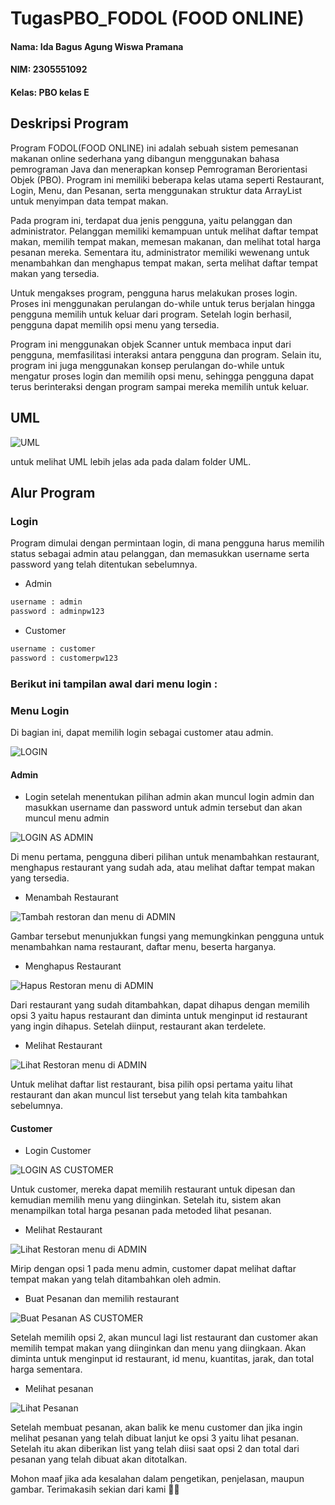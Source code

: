 # TugasPBO_FODOL (FOOD ONLINE)

#### Nama: Ida Bagus Agung Wiswa Pramana 
#### NIM: 2305551092 
#### Kelas: PBO kelas E

## Deskripsi Program

Program FODOL(FOOD ONLINE) ini adalah sebuah sistem pemesanan makanan online sederhana yang dibangun menggunakan bahasa pemrograman Java dan menerapkan konsep Pemrograman Berorientasi Objek (PBO). Program ini memiliki beberapa kelas utama seperti Restaurant, Login, Menu, dan Pesanan, serta menggunakan struktur data ArrayList untuk menyimpan data tempat makan.

Pada program ini, terdapat dua jenis pengguna, yaitu pelanggan dan administrator. Pelanggan memiliki kemampuan untuk melihat daftar tempat makan, memilih tempat makan, memesan makanan, dan melihat total harga pesanan mereka. Sementara itu, administrator memiliki wewenang untuk menambahkan dan menghapus tempat makan, serta melihat daftar tempat makan yang tersedia.

Untuk mengakses program, pengguna harus melakukan proses login. Proses ini menggunakan perulangan do-while untuk terus berjalan hingga pengguna memilih untuk keluar dari program. Setelah login berhasil, pengguna dapat memilih opsi menu yang tersedia.

Program ini menggunakan objek Scanner untuk membaca input dari pengguna, memfasilitasi interaksi antara pengguna dan program. Selain itu, program ini juga menggunakan konsep perulangan do-while untuk mengatur proses login dan memilih opsi menu, sehingga pengguna dapat terus berinteraksi dengan program sampai mereka memilih untuk keluar.

## UML

![UML](https://github.com/Lucienthewizz/Tugas-PBO/assets/65484618/299afa8e-171e-4903-b2ea-273b49f00dd5)

untuk melihat UML lebih jelas ada pada dalam folder UML.

## Alur Program

### Login 

Program dimulai dengan permintaan login, di mana pengguna harus memilih status sebagai admin atau pelanggan, dan memasukkan username serta password yang telah ditentukan sebelumnya.

- Admin

```sh
username : admin
password : adminpw123
```

- Customer

```sh
username : customer
password : customerpw123
```

### Berikut ini tampilan awal dari menu login :

### Menu Login
Di bagian ini, dapat memilih login sebagai customer atau admin.

![LOGIN](https://github.com/Lucienthewizz/Tugas-PBO/assets/65484618/78cdcf32-828f-4dcd-bfd3-93c253d9ce57)

#### Admin
- Login 
setelah menentukan pilihan admin akan muncul login admin dan masukkan username dan password untuk admin tersebut dan akan muncul menu admin

![LOGIN AS ADMIN](https://github.com/Lucienthewizz/Tugas-PBO/assets/65484618/f6df21e9-a1e5-4cf8-b803-f76cf5c6cdc9)

Di menu pertama, pengguna diberi pilihan untuk menambahkan restaurant, menghapus restaurant yang sudah ada, atau melihat daftar tempat makan yang tersedia.

- Menambah Restaurant

![Tambah restoran dan menu di ADMIN](https://github.com/Lucienthewizz/Tugas-PBO/assets/65484618/9f6c66a3-c3d0-4032-b833-9485b2592b79)

Gambar tersebut menunjukkan fungsi yang memungkinkan pengguna untuk menambahkan nama restaurant, daftar menu, beserta harganya.

- Menghapus Restaurant

![Hapus Restoran menu di ADMIN](https://github.com/Lucienthewizz/Tugas-PBO/assets/65484618/cd497530-5d6d-4828-9e3a-33788d3358b5)

Dari restaurant yang sudah ditambahkan, dapat dihapus dengan memilih opsi 3 yaitu hapus restaurant dan diminta untuk menginput id restaurant yang ingin dihapus. Setelah diinput, restaurant akan terdelete.

- Melihat Restaurant

![Lihat Restoran menu di ADMIN](https://github.com/Lucienthewizz/Tugas-PBO/assets/65484618/940d9f82-8ca4-45bd-9414-e3e9601d3183)

Untuk melihat daftar list restaurant, bisa pilih opsi pertama yaitu lihat restaurant dan akan muncul list tersebut yang telah kita tambahkan sebelumnya.

#### Customer

- Login Customer

![LOGIN AS CUSTOMER](https://github.com/Lucienthewizz/Tugas-PBO/assets/65484618/8bc75181-a0da-43b2-a976-03947aea2d8d)


Untuk customer, mereka dapat memilih restaurant untuk dipesan dan kemudian memilih menu yang diinginkan. Setelah itu, sistem akan menampilkan total harga pesanan pada metoded lihat pesanan.

- Melihat Restaurant

![Lihat Restoran menu di ADMIN](https://github.com/Lucienthewizz/Tugas-PBO/assets/65484618/940d9f82-8ca4-45bd-9414-e3e9601d3183)

Mirip dengan opsi 1 pada menu admin, customer dapat melihat daftar tempat makan yang telah ditambahkan oleh admin.

- Buat Pesanan dan memilih restaurant

![Buat Pesanan AS CUSTOMER](https://github.com/Lucienthewizz/Tugas-PBO/assets/65484618/658ad428-1ace-4921-95c4-92bad23aceee)

Setelah memilih opsi 2, akan muncul lagi list restaurant dan customer akan memilih tempat makan yang diinginkan dan menu yang diingkaan. Akan diminta untuk menginput id restaurant, id menu, kuantitas, jarak, dan total harga sementara.

- Melihat pesanan

![Lihat Pesanan](https://github.com/Lucienthewizz/Tugas-PBO/assets/65484618/9322dd75-feca-409e-b042-05a518fb4568)

Setelah membuat pesanan, akan balik ke menu customer dan jika ingin melihat pesanan yang telah dibuat lanjut ke opsi 3 yaitu lihat pesanan. Setelah itu akan diberikan list yang telah diisi saat opsi 2 dan total dari pesanan yang telah dibuat akan ditotalkan.

Mohon maaf jika ada kesalahan dalam pengetikan, penjelasan, maupun gambar. Terimakasih sekian dari kami 🙏🏻
